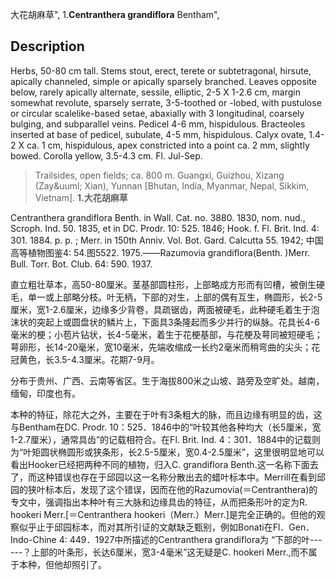 大花胡麻草",
1.**Centranthera grandiflora** Bentham",

## Description
Herbs, 50-80 cm tall. Stems stout, erect, terete or subtetragonal, hirsute, apically channeled, simple or apically sparsely branched. Leaves opposite below, rarely apically alternate, sessile, elliptic, 2-5 X 1-2.6 cm, margin somewhat revolute, sparsely serrate, 3-5-toothed or -lobed, with pustulose or circular scalelike-based setae, abaxially with 3 longitudinal, coarsely bulging, and subparallel veins. Pedicel 4-6 mm, hispidulous. Bracteoles inserted at base of pedicel, subulate, 4-5 mm, hispidulous. Calyx ovate, 1.4-2 X ca. 1 cm, hispidulous, apex constricted into a point ca. 2 mm, slightly bowed. Corolla yellow, 3.5-4.3 cm. Fl. Jul-Sep.

> Trailsides, open fields; ca. 800 m. Guangxi, Guizhou, Xizang (Zay&amp;uuml; Xian), Yunnan [Bhutan, India, Myanmar, Nepal, Sikkim, Vietnam].
**1.大花胡麻草**

Centranthera grandiflora Benth. in Wall. Cat. no. 3880. 1830, nom. nud., Scroph. Ind. 50. 1835, et in DC. Prodr. 10: 525. 1846; Hook. f. Fl. Brit. Ind. 4: 301. 1884. p. p. ; Merr. in 150th Anniv. Vol. Bot. Gard. Calcutta 55. 1942; 中国高等植物图鉴4: 54.图5522. 1975.——Razumovia grandiflora(Benth. )Merr. Bull. Torr. Bot. Club. 64: 590. 1937.

直立粗壮草本，高50-80厘米。茎基部圆柱形，上部略成方形而有凹槽，被倒生硬毛，单一或上部略分枝。叶无柄，下部的对生，上部的偶有互生，椭圆形，长2-5厘米，宽1-2.6厘米，边缘多少背卷，具疏锯齿，两面被硬毛，此种硬毛着生于泡沫状的突起上或圆盘状的鳞片上，下面具3条隆起而多少并行的纵脉。花具长4-6毫米的梗；小苞片钻状，长4-5毫米，着生于花梗基部，与花梗及萼同被短硬毛；萼卵形，长14-20毫米，宽10毫米，先端收缩成一长约2毫米而稍弯曲的尖头；花冠黄色，长3.5-4.3厘米。花期7-9月。

分布于贵州、广西、云南等省区。生于海拔800米之山坡、路旁及空旷处。越南，缅甸，印度也有。

本种的特征，除花大之外，主要在于叶有3条粗大的脉，而且边缘有明显的齿，这与Bentham在DC. Prodr. 10：525．1846中的“叶较其他各种均大（长5厘米，宽1-2.7厘米），通常具齿”的记载相符合。在Fl. Brit. Ind. 4：301．1884中的记载则为“叶矩圆状椭圆形或狭条形，长2.5-5厘米，宽0.4-2.5厘米”，这里很明显地可以看出Hooker已经把两种不同的植物，归入C. grandiflora Benth.这一名称下面去了，而这种错误也存在于邱园以这一名称分散出去的蜡叶标本中。Merrill在看到邱园的狭叶标本后，发现了这个错误，因而在他的Razumovia(＝Centranthera)的专文中，强调指出本种叶有三大脉和边缘具齿的特征，从而把条形叶的定为R. hookeri Merr.[＝Centranthera hookeri（Merr.）Merr.]是完全正确的。但他的观察似乎止于邱园标本，而对其所引证的文献缺乏甄别，例如Bonati在Fl．Gen．Indo-Chine 4: 449．1927中所描述的Centranthera grandiflora为 “下部的叶------？上部的叶条形，长达6厘米，宽3-4毫米”这无疑是C. hookeri Merr.,而不属于本种，但他却照引了。

